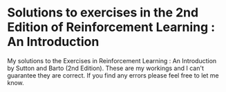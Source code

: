 # Solutions to exercises in the 2nd Edition of Reinforcement Learning : An Introduction
My solutions to the Exercises in Reinforcement Learning : An Introduction by Sutton and Barto (2nd Edition). These are my workings and I can't guarantee they are correct.
If you find any errors please feel free to let me know.
